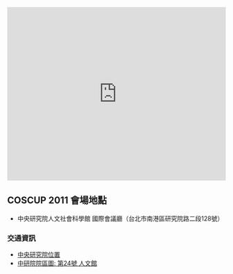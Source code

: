 <iframe width="100%" height="400" frameborder="0" scrolling="no" marginheight="0" marginwidth="0" src="http://maps.google.com.tw/maps/ms?hl=zh-TW&amp;ie=UTF8&amp;hq=&amp;hnear=%E7%9A%87%E5%90%8E%E9%8E%AE%E6%A3%AE%E6%9E%97&amp;brcurrent=3,0x3442ab495b606237:0x20444928bf584bbf,1,0x3442ac6b61dbbd9d:0xc0c243da98cba64b&amp;source=embed&amp;msa=0&amp;msid=105791092538675671159.0004859c3dab86bad587a&amp;ll=25.049525,121.612558&amp;spn=0.038879,0.048151&amp;z=14&amp;output=embed"></iframe>

## COSCUP 2011 會場地點

* 中央研究院人文社會科學館 國際會議廳（台北市南港區研究院路二段128號）

### 交通資訊

* <a target="_blank" href="http://www.sinica.edu.tw/location.htm">中央研究院位置</a>
* <a target="_blank" href="http://www.sinica.edu.tw/as/map/asmap_c.html">中研院院區圖: 第24號 人文館 </a>
